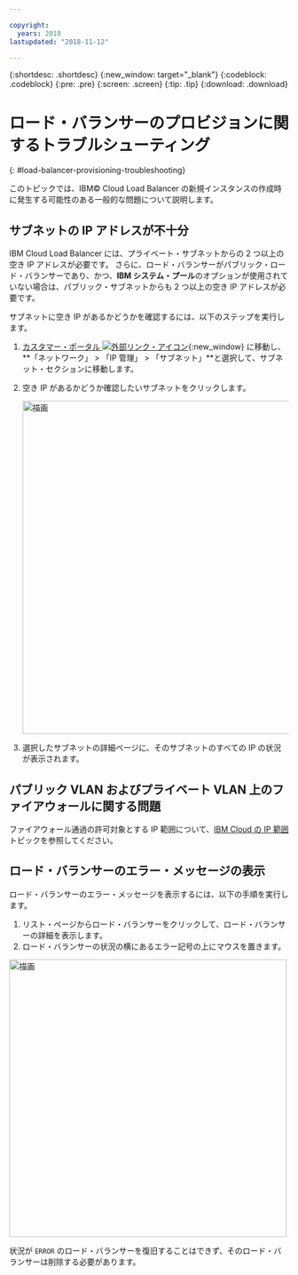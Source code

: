 ```yaml
---

copyright:
  years: 2018
lastupdated: "2018-11-12"

---
```


{:shortdesc: .shortdesc}
{:new_window: target="_blank"}
{:codeblock: .codeblock}
{:pre: .pre}
{:screen: .screen}
{:tip: .tip}
{:download: .download}

# ロード・バランサーのプロビジョンに関するトラブルシューティング
{: #load-balancer-provisioning-troubleshooting}

このトピックでは、IBM© Cloud Load Balancer の新規インスタンスの作成時に発生する可能性のある一般的な問題について説明します。

## サブネットの IP アドレスが不十分
IBM Cloud Load Balancer には、プライベート・サブネットからの 2 つ以上の空き IP アドレスが必要です。 さらに、ロード・バランサーがパブリック・ロード・バランサーであり、かつ、**IBM システム・プール**のオプションが使用されていない場合は、パブリック・サブネットからも 2 つ以上の空き IP アドレスが必要です。 

サブネットに空き IP があるかどうかを確認するには、以下のステップを実行します。

1. [カスタマー・ポータル ![外部リンク・アイコン](../../icons/launch-glyph.svg "外部リンク・アイコン")](https://control.softlayer.com){:new_window} に移動し、**「ネットワーク」 > 「IP 管理」 > 「サブネット」**と選択して、サブネット・セクションに移動します。

2. 空き IP があるかどうか確認したいサブネットをクリックします。

	<img src="images/subnet_list.png" alt="描画" style="width: 600px;"/>
		
3. 選択したサブネットの詳細ページに、そのサブネットのすべての IP の状況が表示されます。

## パブリック VLAN およびプライベート VLAN 上のファイアウォールに関する問題
ファイアウォール通過の許可対象とする IP 範囲について、[IBM Cloud の IP 範囲](/docs/infrastructure/hardware-firewall-dedicated?topic=hardware-firewall-dedicated-ibm-cloud-ip-ranges#ibm-cloud-ip-ranges)トピックを参照してください。
 
## ロード・バランサーのエラー・メッセージの表示
ロード・バランサーのエラー・メッセージを表示するには、以下の手順を実行します。

1. リスト・ページからロード・バランサーをクリックして、ロード・バランサーの詳細を表示します。 
2. ロード・バランサーの状況の横にあるエラー記号の上にマウスを置きます。

<img src="images/lbaas_error_message.png" alt="描画" style="width: 500px;"/>

状況が `ERROR` のロード・バランサーを復旧することはできず、そのロード・バランサーは削除する必要があります。
